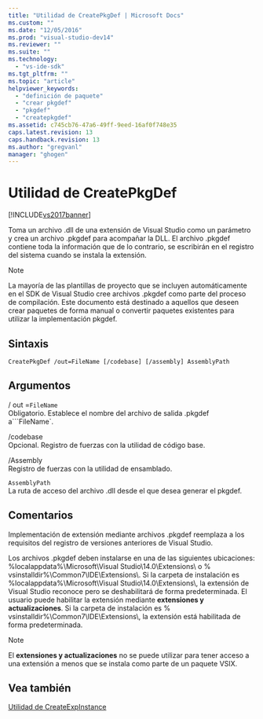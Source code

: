```yaml
---
title: "Utilidad de CreatePkgDef | Microsoft Docs"
ms.custom: ""
ms.date: "12/05/2016"
ms.prod: "visual-studio-dev14"
ms.reviewer: ""
ms.suite: ""
ms.technology: 
  - "vs-ide-sdk"
ms.tgt_pltfrm: ""
ms.topic: "article"
helpviewer_keywords: 
  - "definición de paquete"
  - "crear pkgdef"
  - "pkgdef"
  - "createpkgdef"
ms.assetid: c745cb76-47a6-49ff-9eed-16af0f748e35
caps.latest.revision: 13
caps.handback.revision: 13
ms.author: "gregvanl"
manager: "ghogen"
---
```

# Utilidad de CreatePkgDef
[!INCLUDE[vs2017banner](../../code-quality/includes/vs2017banner.md)]

Toma un archivo .dll de una extensión de Visual Studio como un parámetro y crea un archivo .pkgdef para acompañar la DLL. El archivo .pkgdef contiene toda la información que de lo contrario, se escribirán en el registro del sistema cuando se instala la extensión.  
  
> [!NOTE]
>  La mayoría de las plantillas de proyecto que se incluyen automáticamente en el SDK de Visual Studio cree archivos .pkgdef como parte del proceso de compilación. Este documento está destinado a aquellos que deseen crear paquetes de forma manual o convertir paquetes existentes para utilizar la implementación pkgdef.  
  
## Sintaxis  
  
```  
CreatePkgDef /out=FileName [/codebase] [/assembly] AssemblyPath  
```  
  
## Argumentos  
 \/ out \=`FileName`  
 Obligatorio. Establece el nombre del archivo de salida .pkgdef a```FileName`.  
  
 \/codebase  
 Opcional. Registro de fuerzas con la utilidad de código base.  
  
 \/Assembly  
 Registro de fuerzas con la utilidad de ensamblado.  
  
 `AssemblyPath`  
 La ruta de acceso del archivo .dll desde el que desea generar el pkgdef.  
  
## Comentarios  
 Implementación de extensión mediante archivos .pkgdef reemplaza a los requisitos del registro de versiones anteriores de Visual Studio.  
  
 Los archivos .pkgdef deben instalarse en una de las siguientes ubicaciones: %localappdata%\\Microsoft\\Visual Studio\\14.0\\Extensions\\ o % vsinstalldir%\\Common7\\IDE\\Extensions\\. Si la carpeta de instalación es %localappdata%\\Microsoft\\Visual Studio\\14.0\\Extensions\\, la extensión de Visual Studio reconoce pero se deshabilitará de forma predeterminada. El usuario puede habilitar la extensión mediante **extensiones y actualizaciones**. Si la carpeta de instalación es % vsinstalldir%\\Common7\\IDE\\Extensions\\, la extensión está habilitada de forma predeterminada.  
  
> [!NOTE]
>  El **extensiones y actualizaciones** no se puede utilizar para tener acceso a una extensión a menos que se instala como parte de un paquete VSIX.  
  
## Vea también  
 [Utilidad de CreateExpInstance](../../extensibility/internals/createexpinstance-utility.md)